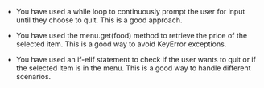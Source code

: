 - You have used a while loop to continuously prompt the user for input until they choose to quit. This is a good approach.

- You have used the menu.get(food) method to retrieve the price of the selected item. This is a good way to avoid KeyError exceptions.

- You have used an if-elif statement to check if the user wants to quit or if the selected item is in the menu. This is a good way to handle different scenarios.